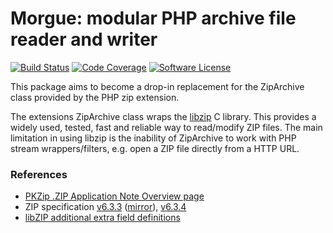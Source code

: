 # Morgue: modular PHP archive file reader and writer

[![Build Status](https://travis-ci.org/iqb/Morgue.png?branch=master)](https://travis-ci.org/iqb/Morgue)
[![Code Coverage](https://scrutinizer-ci.com/g/iqb/Morgue/badges/coverage.png?b=master)](https://scrutinizer-ci.com/g/iqb/Morgue)
[![Software License](https://img.shields.io/badge/License-LGPL%20V3-brightgreen.svg?style=flat-square)](LICENSE)

This package aims to become a drop-in replacement for the ZipArchive class provided by the PHP zip extension.

The extensions ZipArchive class wraps the [libzip](https://libzip.org/) C library.
This provides a widely used, tested, fast and reliable way to read/modify ZIP files.
The main limitation in using libzip is the inability of ZipArchive to work with PHP stream wrappers/filters,
 e.g. open a ZIP file directly from a HTTP URL. 

### References
- [PKZip .ZIP Application Note Overview page](https://support.pkware.com/display/PKZIP/APPNOTE)
- ZIP specification [v6.3.3](https://www.pkware.com/documents/APPNOTE/APPNOTE-6.3.3.TXT) ([mirror](https://www.loc.gov/preservation/digital/formats/digformatspecs/APPNOTE(20120901)_Version_6.3.3.txt)), [v6.3.4](https://www.pkware.com/documents/APPNOTE/APPNOTE-6.3.4.TXT) 
- [libZIP additional extra field definitions](https://github.com/nih-at/libzip/blob/master/docs/extrafld.txt)
